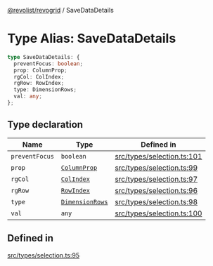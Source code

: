[@revolist/revogrid](README.md) / SaveDataDetails

# Type Alias: SaveDataDetails

```ts
type SaveDataDetails: {
  preventFocus: boolean;
  prop: ColumnProp;
  rgCol: ColIndex;
  rgRow: RowIndex;
  type: DimensionRows;
  val: any;
};
```

## Type declaration

| Name | Type | Defined in |
| ------ | ------ | ------ |
| `preventFocus` | `boolean` | [src/types/selection.ts:101](https://github.com/revolist/revogrid/blob/4748dc40d552fad7de1d972fe2fbcf7386e67858/src/types/selection.ts#L101) |
| `prop` | [`ColumnProp`](TypeAlias.ColumnProp.md) | [src/types/selection.ts:99](https://github.com/revolist/revogrid/blob/4748dc40d552fad7de1d972fe2fbcf7386e67858/src/types/selection.ts#L99) |
| `rgCol` | [`ColIndex`](TypeAlias.ColIndex.md) | [src/types/selection.ts:97](https://github.com/revolist/revogrid/blob/4748dc40d552fad7de1d972fe2fbcf7386e67858/src/types/selection.ts#L97) |
| `rgRow` | [`RowIndex`](TypeAlias.RowIndex.md) | [src/types/selection.ts:96](https://github.com/revolist/revogrid/blob/4748dc40d552fad7de1d972fe2fbcf7386e67858/src/types/selection.ts#L96) |
| `type` | [`DimensionRows`](TypeAlias.DimensionRows.md) | [src/types/selection.ts:98](https://github.com/revolist/revogrid/blob/4748dc40d552fad7de1d972fe2fbcf7386e67858/src/types/selection.ts#L98) |
| `val` | `any` | [src/types/selection.ts:100](https://github.com/revolist/revogrid/blob/4748dc40d552fad7de1d972fe2fbcf7386e67858/src/types/selection.ts#L100) |

## Defined in

[src/types/selection.ts:95](https://github.com/revolist/revogrid/blob/4748dc40d552fad7de1d972fe2fbcf7386e67858/src/types/selection.ts#L95)
